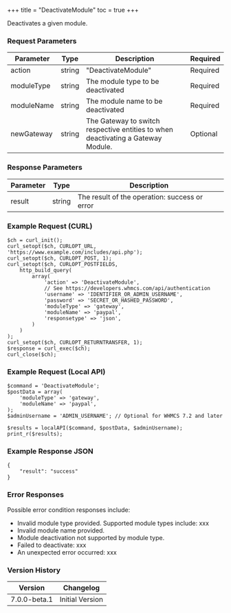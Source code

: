 +++
title = "DeactivateModule"
toc = true
+++

Deactivates a given module.

### Request Parameters

| Parameter | Type | Description | Required |
| --------- | ---- | ----------- | -------- |
| action | string | "DeactivateModule" | Required |
| moduleType | string | The module type to be deactivated | Required |
| moduleName | string | The module name to be deactivated | Required |
| newGateway | string | The Gateway to switch respective entities to when deactivating a Gateway Module. | Optional |

### Response Parameters

| Parameter | Type | Description |
| --------- | ---- | ----------- |
| result | string | The result of the operation: success or error |


### Example Request (CURL)

```
$ch = curl_init();
curl_setopt($ch, CURLOPT_URL, 'https://www.example.com/includes/api.php');
curl_setopt($ch, CURLOPT_POST, 1);
curl_setopt($ch, CURLOPT_POSTFIELDS,
    http_build_query(
        array(
            'action' => 'DeactivateModule',
            // See https://developers.whmcs.com/api/authentication
            'username' => 'IDENTIFIER_OR_ADMIN_USERNAME',
            'password' => 'SECRET_OR_HASHED_PASSWORD',
            'moduleType' => 'gateway',
            'moduleName' => 'paypal',
            'responsetype' => 'json',
        )
    )
);
curl_setopt($ch, CURLOPT_RETURNTRANSFER, 1);
$response = curl_exec($ch);
curl_close($ch);
```


### Example Request (Local API)

```
$command = 'DeactivateModule';
$postData = array(
    'moduleType' => 'gateway',
    'moduleName' => 'paypal',
);
$adminUsername = 'ADMIN_USERNAME'; // Optional for WHMCS 7.2 and later

$results = localAPI($command, $postData, $adminUsername);
print_r($results);
```


### Example Response JSON

```
{
    "result": "success"
}
```


### Error Responses

Possible error condition responses include:

* Invalid module type provided. Supported module types include: xxx
* Invalid module name provided.
* Module deactivation not supported by module type.
* Failed to deactivate: xxx
* An unexpected error occurred: xxx


### Version History

| Version | Changelog |
| ------- | --------- |
| 7.0.0-beta.1 | Initial Version |
